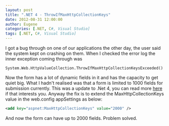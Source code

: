 ```yaml
---
layout: post
title: ".NET 4 - ThrowIfMaxHttpCollectionKeys"
date: 2012-08-31 12:00:00
author: Eugene
categories: [.NET, C#, Visual Studio]
tags: [.NET, C#, Visual Studio]
---
```


I got a bug through on one of our applications the other day, the user said the system kept on crashing on them. When I checked the error log the inner exception coming through was

```
System.Web.HttpValueCollection.ThrowIfMaxHttpCollectionKeysExceeded()
```

Now the form has a lot of dynamic fields in it and has the capacity to get quiet big. What I hadn't realised was that a form is limited to 1000 fields for submission currently. This was a update to .Net 4, you can read more [here](https://learn.microsoft.com/en-us/dotnet/framework/migration-guide/mitigation-request-validation) if that interests you. Anyway the fix is to extend the MaxHttpCollectionKeys value in the web.config appSettings as below:

```xml
<add key="aspnet:MaxHttpCollectionKeys" value="2000" />
```

And now the form can have up to 2000 fields. Problem solved. 